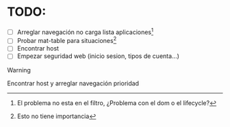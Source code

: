 # TODO:
  - [ ] Arreglar navegación no carga lista aplicaciones[^1]
  - [ ] Probar mat-table para situaciones[^2]
  - [ ] Encontrar host
  - [ ] Empezar seguridad web (inicio sesion, tipos de cuenta...)

> [!WARNING]
> Encontrar host y arreglar navegación prioridad

[^1]: El problema no esta en el filtro, ¿Problema con el dom o el lifecycle?
[^2]: Esto no tiene importancia
